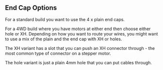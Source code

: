 ## End Cap Options

For a standard build you want to use the 4 x plain end caps.

For a 4WD build where you have motors at either end then choose either hole or XH. Depending on how you want to route your wires, you might want to use a mix of the plain and the end cap with XH or holes.

The XH variant has a slot that you can push an XH connector through - the most common type of connector on a stepper motor.

The hole variant is just a plain 4mm hole that you can put cables through.
